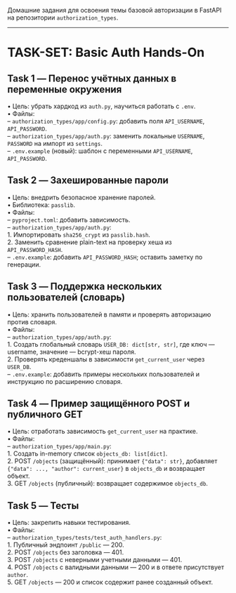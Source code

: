 Домашние задания для освоения темы базовой авторизации в FastAPI на репозитории `authorization_types`.

-------------------------------------------------------------------
# TASK-SET: Basic Auth Hands-On

## Task 1 — Перенос учётных данных в переменные окружения
• Цель: убрать хардкод из `auth.py`, научиться работать с `.env`.  
• Файлы:  
  – `authorization_types/app/config.py`: добавить поля `API_USERNAME`, `API_PASSWORD`.  
  – `authorization_types/app/auth.py`: заменить локальные `USERNAME`, `PASSWORD` на импорт из `settings`.  
  – `.env.example` (новый): шаблон с переменными `API_USERNAME`, `API_PASSWORD`.

## Task 2 — Захешированные пароли
• Цель: внедрить безопасное хранение паролей.  
• Библиотека: `passlib`.  
• Файлы:  
  – `pyproject.toml`: добавить зависимость.  
  – `authorization_types/app/auth.py`:  
      1. Импортировать `sha256_crypt` из `passlib.hash`.  
      2. Заменить сравнение plain-text на проверку хеша из `API_PASSWORD_HASH`.  
  – `.env.example`: добавить `API_PASSWORD_HASH`; оставить заметку по генерации.

## Task 3 — Поддержка нескольких пользователей (словарь)
• Цель: хранить пользователей в памяти и проверять авторизацию против словаря.  
• Файлы:  
  – `authorization_types/app/auth.py`:  
      1. Создать глобальный словарь `USER_DB: dict[str, str]`, где ключ — username, значение — bcrypt-хеш пароля.  
      2. Проверять креденшалы в зависимости `get_current_user` через `USER_DB`.  
  – `.env.example`: добавить примеры нескольких пользователей и инструкцию по расширению словаря.

## Task 4 — Пример защищённого POST и публичного GET
• Цель: отработать зависимость `get_current_user` на практике.  
• Файлы:  
  – `authorization_types/app/main.py`:  
      1. Создать in-memory список `objects_db: list[dict]`.  
      2. POST `/objects` (защищённый): принимает `{"data": str}`, добавляет `{"data": ..., "author": current_user}` в `objects_db` и возвращает объект.  
      3. GET `/objects` (публичный): возвращает содержимое `objects_db`.

## Task 5 — Тесты
• Цель: закрепить навыки тестирования.  
• Файлы:  
  – `authorization_types/tests/test_auth_handlers.py`:  
      1. Публичный эндпоинт `/public` — 200.  
      2. POST `/objects` без заголовка — 401.  
      3. POST `/objects` с неверными учетными данными — 401.  
      4. POST `/objects` с валидными данными — 200 и в ответе присутствует `author`.  
      5. GET `/objects` — 200 и список содержит ранее созданный объект.
